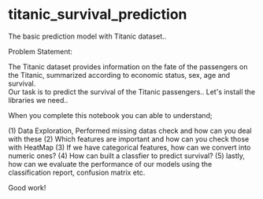 # titanic_survival_prediction
The basic prediction model with Titanic dataset..

Problem Statement: </br>

The Titanic dataset provides information on the fate of the passengers on the Titanic, summarized according to economic status, sex, age and survival. </br>
Our task is to predict the survival of the Titanic passengers.. Let's install the libraries we need..

When you complete this notebook you can able to understand;

(1) Data Exploration, Performed missing datas check and how can you deal with these
(2) Which features are important and how can you check those with HeatMap
(3) If we have categorical features, how can we convert into numeric ones?
(4) How can built a classfier to predict survival?
(5) lastly, how can we evaluate the performance of our models using the classification report, confusion matrix etc.

Good work!
